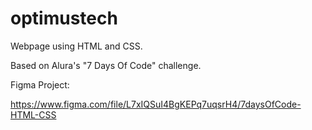 # optimustech
Webpage using HTML and CSS. 

Based on Alura's "7 Days Of Code" challenge.

Figma Project:

https://www.figma.com/file/L7xIQSuI4BgKEPq7uqsrH4/7daysOfCode-HTML-CSS
